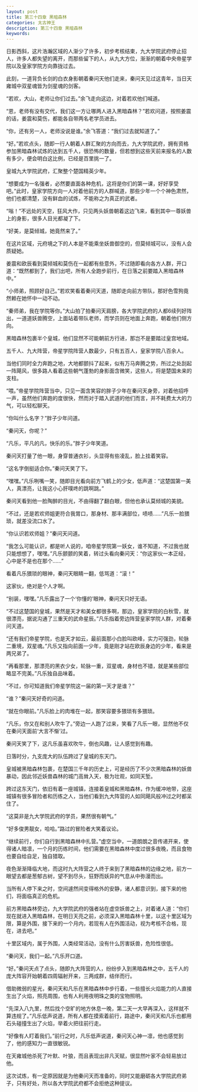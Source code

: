 ```yaml
---
layout: post
title: 第三十四章 黑暗森林
categories: 太古神王
description: 第三十四章 黑暗森林
keywords:
---
```


日影西斜，这片浩瀚区域的人渐少了许多，初步考核结束，九大学院武府停止招人，许多人都失望的离开，而那些留下的人，从九大方位，渐渐的朝着中央帝星学院以及皇家学院方向靠拢过去。

此刻，一道背负长剑的白衣身影朝着秦问天他们走来，秦问天见过这青年，当日天雍城中双星魂皆为剑星魂的剑客。

“若欢，大山，老师让你们过去。”余飞走向这边，对着若欢他们喊道。

“恩，老师有没有交代，我们这一方让哪两人进入黑暗森林？”若欢问道，按照姜震的话，姜震和莫伤，都能各自带两名老学员进去。

“你，还有另一人，老师没说是谁。”余飞答道：“我们过去就知道了。”

“好。”若欢点头，随即一行人朝着人群汇聚的方向而去，九大学院武府，拥有资格参加黑暗森林试炼的达到五千人，很恐怖的数量，但若想到这些天前来报名的人数有多少，便会明白这比例，已经是百里挑一了。

皇城九大学院武府，汇聚整个楚国精英少年。

“想要成为一名强者，必然要直面各种危机，这将是你们的第一课，好好享受吧。”此时，皇家学院方向一人对着他前方的人群喊道，那些少年一个个神色肃然，他们也都清楚，没有鲜血的试炼，不能称之为真正的武者。

“嗡！”不远处的天空，狂风大作，只见两头妖兽朝着这边飞来，看到其中一尊妖兽上的身影，很多人目光都凝了下。

“好美，是莫倾城，她竟然来了。”

在这片区域，元府境之下的人本是不能乘坐妖兽御空的，但莫倾城可以，没有人会质疑她。

姜震和欧辰看到莫倾城和莫伤在一起都有些意外，不过随即看向各方人群，开口道：“既然都到了，我们出吧，所有人全跑步前行，在日落之前要踏入黑暗森林中。”

“小师弟，照顾好自己。”若欢笑看着秦问天道，随即走向前方带队，那好色雪狗竟然赖在她怀中一动不动。

“秦师弟，我在学院等你。”大山拍了拍秦问天肩膀，各大学院武府的人都6续列好阵出，一道道妖兽腾空，上面站着带队老师，而学员则在地面上奔跑，朝着他们侧方向。

黑暗森林包裹半个皇城，他们显然不可能朝前方行进，那岂不是要踏过皇宫地域。

五千人、九大阵营，帝星学院阵营人数最少，只有五百人，皇家学院八百余人。

当他们同时全力奔跑之地，大地都颤抖了起来，似有万马奔腾之势，所过之处刮起一阵飓风，很多路人看着这些朝气蓬勃的身影面含微笑，这些人，将是楚国未来的支柱。

“喂。”帝星学院阵营当中，只见一面含笑容的胖子少年在秦问天身旁，对着他招呼一声，虽然他们奔跑的度很快，然而对于踏入武道的他们而言，并不耗费太大的力气，可以轻松聊天。

“你叫什么名字？”胖子少年问道。

“秦问天，你呢？”

“凡乐，平凡的凡，快乐的乐。”胖子少年笑道。

秦问天打量了他一眼，身穿普通衣衫，头显得有些凌乱，脸上挂着笑容。

“这名字倒挺适合你。”秦问天笑了下。

“嘿嘿。”凡乐咧嘴一笑，随即目光看向前方飞鹤上的少女，低声道：“这楚国第一美人，真漂亮，让我这小心肝噗咚的跳啊跳。”

秦问天看到他一脸陶醉的目光，不由得翻了翻白眼，但他也承认莫倾城的美貌。

“不过，还是若欢师姐更符合我胃口，那身材、那丰满部位，啧啧……”凡乐一脸猥琐，就差没流口水了。

“你认识若欢师姐？”秦问天问道。

“我怎么可能认识，都是听人说的，咱帝星学院第一妖女，谁不知道，不过我也就只能想想了，嘿嘿。”凡乐颤颤的笑着，转过头看向秦问天：“你这家伙一本正经，心中是不是也在那个……”

看着凡乐猥琐的眼神，秦问天眼睛一翻，低骂道：“滚！”

这家伙，绝对是个人才啊。

“别装，嘿嘿。”凡乐露出了一个‘你懂的’眼神，秦问天只好无语。

“不过这楚国的皇城，果然是天才和美女都很多啊，那边，皇家学院的白秋雪，就很漂亮，据说沟通了三重天的武命星辰。”凡乐指着旁边阵营皇家学院人群，对着秦问天道。

“还有我们帝星学院，也是天才如云，最前面那小白脸叫欧峰，实力可强劲，轮脉二重境，双星魂。”凡乐又指向前面一少年，竟是刚才站在欧辰身边的少年，看来是两兄弟了。

“再看那里，那漂亮的黑衣少女，轮脉一重，双星魂，身材也不错，就是某些部位略显不完美。”凡乐独自品味着。

“不过，你可知道我们帝星学院这一届的第一天才是谁？”

“谁？”秦问天好奇的问道。

“就在你眼前。”凡乐脸上的肉堆在一起，那笑容要多猥琐有多猥琐。

“凡乐，你又在和别人吹牛了。”旁边一人跑了过来，笑看了凡乐一眼，显然他不仅在秦问天面前‘大言不惭’过。

秦问天笑了下，这凡乐虽喜欢吹牛，倒也风趣，让人感觉到有趣。

日落时分，九支庞大的队伍跨过了皇城的东天门。

皇城被黑暗森林包裹，在楚国三千年的历史上，可是经历了不少次黑暗森林的妖兽暴动，因此邻近妖兽森林的城门高耸入天，极为壮观，如同天堑。

跨过这东天门，依旧有着一座城镇，连接着皇城和黑暗森林，作为缓冲地带，这座城镇有很多冒险者和历练之人，当他们看到九大阵营的人如同飓风般冲过之时都呆住了。

“这莫非是九大学院武府的学员，果然很有朝气。”

“好多俊男靓女，哈哈。”路过的冒险者大笑着议论。

“继续前行，你们自行到黑暗森林中扎营。”虚空当中，一道朗朗之音传递开来，使得诸人暗凛，一个月的历练时间，他们需要在黑暗森林中度过很多夜晚，而且食物也要自给自足，独自猎取。

夜色渐渐降临大地，而这时九大阵营之人终于来到了黑暗森林的边缘之地，前方一眼望去都是葱郁古树，望不到尽头，狂野而妖异的气息从中弥漫而出。

当所有人停下来之时，空间遽然间变得格外的安静，诸人都意识到，接下来的他们，将面临真正的危机。

前方黑暗森林旁边，九大学院武府的强者站在虚空妖兽之上，对着诸人道：“你们现在就进入黑暗森林，在明日天亮之前，必须深入黑暗森林十里，以这十里区域为限，算是外围，接下来的一个月内，若现有人在外围活动，视为考核不合格，现在，进去吧。”

十里区域内，属于外围，人类经常活动，没有什么厉害妖兽，危险性很低。

“秦问天，我们一起。”凡乐开口道。

“好。”秦问天点了点头，随即九大阵营的人，纷纷步入到黑暗森林之中，五千人的庞大阵容开始朝着四周辐射开来，三两成群，结伴而行。

借助微弱的星光，秦问天和凡乐在黑暗森林中步行着，一些擅长火焰能力的人直接生出了火焰，照亮周围，也有人利用夜明珠之类的宝物照明。

“先深入八九里，然后找个空旷的地方休息一晚，第二天一大早再深入，这样就不算违规了。”凡乐低声说道，所有人都在摸索着前行，路途中，秦问天和凡乐也都用石头碰撞生出了火焰，举着火把往前行走。

“好像有人盯着我们。”前行之时，凡乐低声说道，秦问天心神一凛，他也感觉到了，他的感知力一直很敏锐。

在天雍城他杀死了叶默、叶狼，而且表现出非凡天赋，很显然叶家不会轻易放过他。

这次试炼，有一定原因就是为他秦问天而准备的，同时又能磨砺各大学院武府弟子，只有好处，所以各大学院武府都不会拒绝这种提议。
